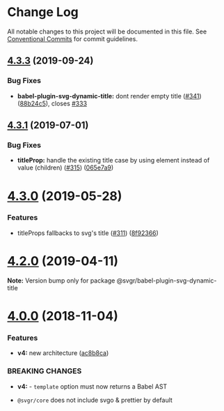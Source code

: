 # Change Log

All notable changes to this project will be documented in this file.
See [Conventional Commits](https://conventionalcommits.org) for commit guidelines.

## [4.3.3](https://github.com/smooth-code/svgr/tree/master/packages/babel-plugin-svg-dynamic-title/compare/v4.3.2...v4.3.3) (2019-09-24)


### Bug Fixes

* **babel-plugin-svg-dynamic-title:** dont render empty title ([#341](https://github.com/smooth-code/svgr/tree/master/packages/babel-plugin-svg-dynamic-title/issues/341)) ([88b24c5](https://github.com/smooth-code/svgr/tree/master/packages/babel-plugin-svg-dynamic-title/commit/88b24c5)), closes [#333](https://github.com/smooth-code/svgr/tree/master/packages/babel-plugin-svg-dynamic-title/issues/333)





## [4.3.1](https://github.com/smooth-code/svgr/tree/master/packages/babel-plugin-svg-dynamic-title/compare/v4.3.0...v4.3.1) (2019-07-01)


### Bug Fixes

* **titleProp:** handle the existing title case by using element instead of value (children) ([#315](https://github.com/smooth-code/svgr/tree/master/packages/babel-plugin-svg-dynamic-title/issues/315)) ([065e7a9](https://github.com/smooth-code/svgr/tree/master/packages/babel-plugin-svg-dynamic-title/commit/065e7a9))





# [4.3.0](https://github.com/smooth-code/svgr/tree/master/packages/babel-plugin-svg-dynamic-title/compare/v4.2.0...v4.3.0) (2019-05-28)


### Features

* titleProps fallbacks to svg's title ([#311](https://github.com/smooth-code/svgr/tree/master/packages/babel-plugin-svg-dynamic-title/issues/311)) ([8f92366](https://github.com/smooth-code/svgr/tree/master/packages/babel-plugin-svg-dynamic-title/commit/8f92366))





# [4.2.0](https://github.com/smooth-code/svgr/tree/master/packages/babel-plugin-svg-dynamic-title/compare/v4.1.0...v4.2.0) (2019-04-11)

**Note:** Version bump only for package @svgr/babel-plugin-svg-dynamic-title





# [4.0.0](https://github.com/smooth-code/svgr/compare/v3.1.0...v4.0.0) (2018-11-04)


### Features

* **v4:** new architecture ([ac8b8ca](https://github.com/smooth-code/svgr/commit/ac8b8ca))


### BREAKING CHANGES

* **v4:** - `template` option must now returns a Babel AST
- `@svgr/core` does not include svgo & prettier by default
